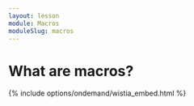 ```yaml
---
layout: lesson
module: Macros
moduleSlug: macros
---
```


# What are macros?

{% include options/ondemand/wistia_embed.html %}